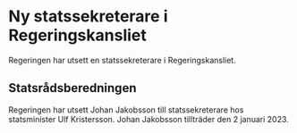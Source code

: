 # Ny statssekreterare i Regeringskansliet

Regeringen har utsett en statssekreterare i Regeringskansliet.

## Statsrådsberedningen

Regeringen har utsett Johan Jakobsson till statssekreterare hos statsminister Ulf Kristersson. Johan Jakobsson tillträder den 2 januari 2023.
